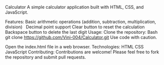 Calculator
A simple calculator application built with HTML, CSS, and JavaScript.

Features:
Basic arithmetic operations (addition, subtraction, multiplication, division)   
Decimal point support
Clear button to reset the calculation   
Backspace button to delete the last digit
Usage:
Clone the repository:
Bash
git clone https://github.com/Vini-004/Calculator.git
Use code with caution.

Open the index.html file in a web browser.
Technologies:
HTML
CSS
JavaScript
Contributing:
Contributions are welcome! Please feel free to fork the repository and submit pull requests.
